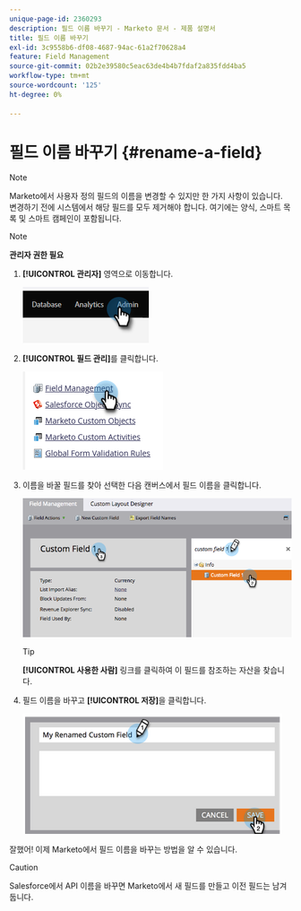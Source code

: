 ```yaml
---
unique-page-id: 2360293
description: 필드 이름 바꾸기 - Marketo 문서 - 제품 설명서
title: 필드 이름 바꾸기
exl-id: 3c9558b6-df08-4687-94ac-61a2f70628a4
feature: Field Management
source-git-commit: 02b2e39580c5eac63de4b4b7fdaf2a835fdd4ba5
workflow-type: tm+mt
source-wordcount: '125'
ht-degree: 0%

---
```


# 필드 이름 바꾸기 {#rename-a-field}

>[!NOTE]
>
>Marketo에서 사용자 정의 필드의 이름을 변경할 수 있지만 한 가지 사항이 있습니다. 변경하기 전에 시스템에서 해당 필드를 모두 제거해야 합니다. 여기에는 양식, 스마트 목록 및 스마트 캠페인이 포함됩니다.

>[!NOTE]
>
>**관리자 권한 필요**

1. **[!UICONTROL 관리자]** 영역으로 이동합니다.

   ![](assets/rename-a-field-1.png)

1. **[!UICONTROL 필드 관리]**&#x200B;를 클릭합니다.

   ![](assets/rename-a-field-2.png)

1. 이름을 바꿀 필드를 찾아 선택한 다음 캔버스에서 필드 이름을 클릭합니다.

   ![](assets/rename-a-field-3.png)

   >[!TIP]
   >
   >**[!UICONTROL 사용한 사람]** 링크를 클릭하여 이 필드를 참조하는 자산을 찾습니다.

1. 필드 이름을 바꾸고 **[!UICONTROL 저장]**&#x200B;을 클릭합니다.

   ![](assets/rename-a-field-4.png)

잘했어! 이제 Marketo에서 필드 이름을 바꾸는 방법을 알 수 있습니다.

>[!CAUTION]
>
>Salesforce에서 API 이름을 바꾸면 Marketo에서 새 필드를 만들고 이전 필드는 남겨 둡니다.

